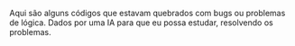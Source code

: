 Aqui são alguns códigos que estavam quebrados com bugs ou problemas de lógica. Dados por uma IA para que eu possa estudar, resolvendo os problemas.